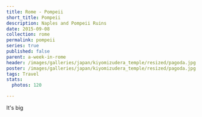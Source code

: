 ```yaml
---
title: Rome - Pompeii
short_title: Pompeii
description: Naples and Pompeii Ruins
date: 2015-09-08
collection: rome
permalink: pompeii
series: true
published: false
parent: a-week-in-rome
header: /images/galleries/japan/kiyomizudera_temple/resized/pagoda.jpg
poster: /images/galleries/japan/kiyomizudera_temple/resized/pagoda.jpg
tags: Travel
stats:
  photos: 120

---
```



It's big
